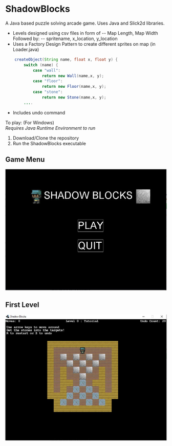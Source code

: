 # ShadowBlocks
A Java based puzzle solving arcade game.
Uses Java and Slick2d libraries. 

* Levels designed using csv files in form of 
  -- Map Length, Map Width
  Followed by:
  -- spritename, x_location, y_location
* Uses a Factory Design Pattern to create different sprites on map (in Loader.java)
```java
	createObject(String name, float x, float y) {
		switch (name) {
			case "wall":
				return new Wall(name,x, y);
			case "floor":
				return new Floor(name,x, y);
			case "stone":
				return new Stone(name,x, y);
        ....
```
* Includes undo command

To play: (For Windows)  
*Requires Java Runtime Environment to run*
1. Download/Clone the repository
2. Run the ShadowBlocks executable 

## Game Menu

![alt text](images/mainGamePage.JPG)

## First Level

![alt text](images/firstLevel.JPG)
